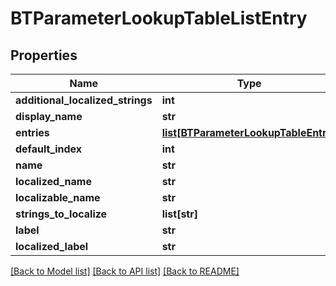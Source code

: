 # BTParameterLookupTableListEntry

## Properties
Name | Type | Description | Notes
------------ | ------------- | ------------- | -------------
**additional_localized_strings** | **int** |  | [optional] 
**display_name** | **str** |  | [optional] 
**entries** | [**list[BTParameterLookupTableEntry]**](BTParameterLookupTableEntry.md) |  | [optional] 
**default_index** | **int** |  | [optional] 
**name** | **str** |  | [optional] 
**localized_name** | **str** |  | [optional] 
**localizable_name** | **str** |  | [optional] 
**strings_to_localize** | **list[str]** |  | [optional] 
**label** | **str** |  | [optional] 
**localized_label** | **str** |  | [optional] 

[[Back to Model list]](../README.md#documentation-for-models) [[Back to API list]](../README.md#documentation-for-api-endpoints) [[Back to README]](../README.md)


